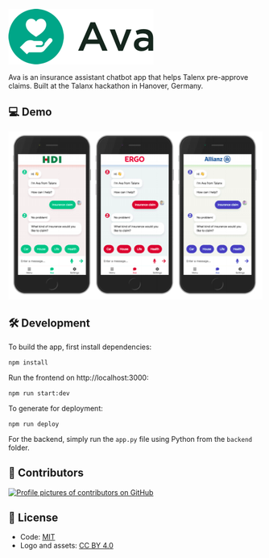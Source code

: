 ![Ava](/ava-logo.png)

Ava is an insurance assistant chatbot app that helps Talenx pre-approve claims. Built at the Talanx hackathon in Hanover, Germany.

## 💻 Demo

![Ava screenshot](/ava-screenshot.png)

## 🛠️ Development

To build the app, first install dependencies:

```
npm install
```

Run the frontend on http://localhost:3000:

```
npm run start:dev
```

To generate for deployment:

```
npm run deploy
```

For the backend, simply run the `app.py` file using Python from the `backend` folder.

## 👥 Contributors

[![Profile pictures of contributors on GitHub](https://services.anandchowdhary.now.sh/api/github-contributors?repo=c-r-e-a-t-e/ava)](https://github.com/c-r-e-a-t-e/ava/graphs/contributors)

## 📄 License

- Code: [MIT](/LICENSE)
- Logo and assets: [CC BY 4.0](https://creativecommons.org/licenses/by/4.0/)
